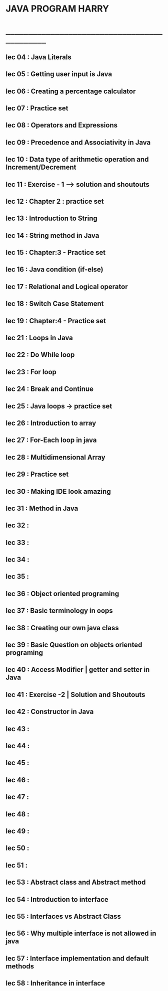 # JAVA PROGRAM HARRY

# `____________________________________________`

## lec 04 : Java Literals

## lec 05 : Getting user input is Java

## lec 06 : Creating a percentage calculator

## lec 07 : Practice set

## lec 08 : Operators and Expressions

## lec 09 : Precedence and Associativity in Java

## lec 10 : Data type of arithmetic operation and Increment/Decrement

## lec 11 : Exercise - 1 --> solution and shoutouts

## lec 12 : Chapter 2 : practice set

## lec 13 : Introduction to String

## lec 14 : String method in Java

## lec 15 : Chapter:3 - Practice set

## lec 16 : Java condition (if-else)

## lec 17 : Relational and Logical operator

## lec 18 : Switch Case Statement

## lec 19 : Chapter:4 - Practice set

## lec 21 : Loops in Java

## lec 22 : Do While loop

## lec 23 : For loop

## lec 24 : Break and Continue

## lec 25 : Java loops -> practice set

## lec 26 : Introduction to array

## lec 27 : For-Each loop in java

## lec 28 : Multidimensional Array

## lec 29 : Practice set

## lec 30 : Making IDE look amazing

## lec 31 : Method in Java

## lec 32 :

## lec 33 :

## lec 34 :

## lec 35 :

## lec 36 : Object oriented programing

## lec 37 : Basic terminology in oops

## lec 38 : Creating our own java class

## lec 39 : Basic Question on objects oriented programing

## lec 40 : Access Modifier | getter and setter in Java

## lec 41 : Exercise -2 | Solution and Shoutouts

## lec 42 : Constructor in Java 
   
## lec 43 :

## lec 44 :

## lec 45 :

## lec 46 :

## lec 47 :

## lec 48 :

## lec 49 :

## lec 50 :

## lec 51 :

## lec 53 : Abstract class and Abstract method

## lec 54 : Introduction to interface

## lec 55 : Interfaces vs Abstract Class

## lec 56 : Why multiple interface is not allowed in java

## lec 57 : Interface implementation and default methods

## lec 58 : Inheritance in interface
